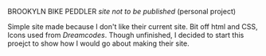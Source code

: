 BROOKYLN BIKE PEDDLER
*site not to be published* (personal project)

Simple site made because I don't like their current site.
Bit off html and CSS, Icons used from *Dreamcodes*.
Though unfinished, I decided to start this proejct to show how I would go about making their site. 

